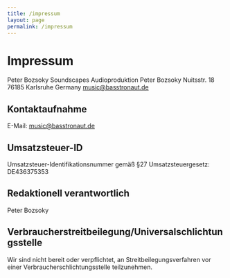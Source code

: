 ```yaml
---
title: /impressum
layout: page
permalink: /impressum
---
```


# Impressum

Peter Bozsoky
Soundscapes Audioproduktion Peter Bozsoky
Nuitsstr. 18
76185 Karlsruhe
Germany
music@basstronaut.de


## Kontaktaufnahme
E-Mail: music@basstronaut.de

## Umsatzsteuer-ID
Umsatzsteuer-Identifikationsnummer gemäß §27 Umsatzsteuergesetz:
DE436375353

## Redaktionell verantwortlich
Peter Bozsoky

## Verbraucherstreitbeilegung/Universalschlichtungsstelle
Wir sind nicht bereit oder verpflichtet, an Streitbeilegungsverfahren vor einer Verbraucherschlichtungsstelle teilzunehmen.